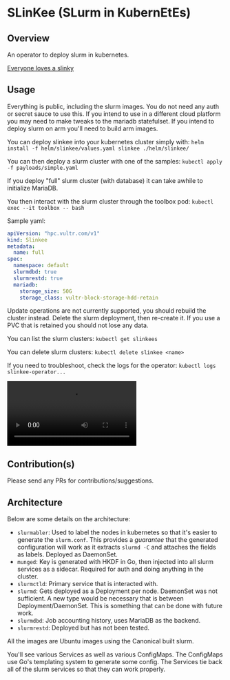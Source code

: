 # SLinKee (SLurm in KubernEtEs)

## Overview
An operator to deploy slurm in kubernetes.

[Everyone loves a slinky](https://www.youtube.com/watch?v=ltwxC19s5u8)

## Usage
Everything is public, including the slurm images. You do not need any auth or secret sauce to use this. If you intend to use in a different cloud platform you may need to make tweaks to the mariadb statefulset. If you intend to deploy slurm on arm you'll need to build arm images.

You can deploy slinkee into your kubernetes cluster simply with: `helm install -f helm/slinkee/values.yaml slinkee ./helm/slinkee/`

You can then deploy a slurm cluster with one of the samples: `kubectl apply -f payloads/simple.yaml`

If you deploy "full" slurm cluster (with database) it can take awhile to initialize MariaDB.

You then interact with the slurm cluster through the toolbox pod: `kubectl exec --it toolbox -- bash`

Sample yaml:

```yaml
apiVersion: "hpc.vultr.com/v1"
kind: Slinkee
metadata:
  name: full
spec:
  namespace: default
  slurmdbd: true
  slurmrestd: true
  mariadb:
    storage_size: 50G
    storage_class: vultr-block-storage-hdd-retain
```

Update operations are not currently supported, you should rebuild the cluster instead. Delete the slurm deployment, then re-create it. If you use a PVC that is retained you should not lose any data.

You can list the slurm clusters: `kubectl get slinkees`

You can delete slurm clusters: `kubectl delete slinkee <name>`

If you need to troubleshoot, check the logs for the operator: `kubectl logs slinkee-operator...`

![Video summarizing usage](./docs/slinkee.mp4)

## Contribution(s)
Please send any PRs for contributions/suggestions.

## Architecture
Below are some details on the architecture:
- `slurmabler`: Used to label the nodes in kubernetes so that it's easier to generate the `slurm.conf`. This provides a _guarantee_ that the generated configuration will work as it extracts `slurmd -C` and attaches the fields as labels. Deployed as DaemonSet.
- `munged`: Key is generated with HKDF in Go, then injected into all slurm services as a sidecar. Required for auth and doing anything in the cluster.
- `slurmctld`: Primary service that is interacted with.
- `slurmd`: Gets deployed as a Deployment per node. DaemonSet was not sufficient. A new type would be necessary that is between Deployment/DaemonSet. This is something that can be done with future work.
- `slurmdbd`: Job accounting history, uses MariaDB as the backend.
- `slurmrestd`: Deployed but has not been tested.

All the images are Ubuntu images using the Canonical built slurm.

You'll see various Services as well as various ConfigMaps. The ConfigMaps use Go's templating system to generate some config. The Services tie back all of the slurm services so that they can work properly.
